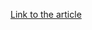 [Link to the article](https://blog.trendmicro.com/trendlabs-security-intelligence/another-potential-muddywater-campaign-uses-powershell-based-prb-backdoor/)
